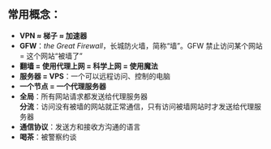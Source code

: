 ## 常用概念：

- **VPN ≈ 梯子 ≈ 加速器**
- **GFW**：*the Great Firewall*，长城防火墙，简称“墙”。GFW 禁止访问某个网站 = 这个网站“被墙了”
- **翻墙 = 使用代理上网 = 科学上网 = 使用魔法**
- **服务器 = VPS**：一个可以远程访问、控制的电脑
- **一个节点 = 一个代理服务器**
- **全局**：所有网站请求都发送给代理服务器  
  **分流**：访问没有被墙的网站就正常通信，只有访问被墙网站时才发送给代理服务器
- **通信协议**：发送方和接收方沟通的语言
- **喝茶**：被警察约谈